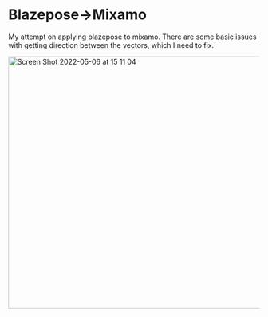 # Blazepose->Mixamo
My attempt on applying blazepose to mixamo.
There are some basic issues with getting direction between the vectors, which I need to fix.



<img width="507" alt="Screen Shot 2022-05-06 at 15 11 04" src="https://user-images.githubusercontent.com/14835424/167076690-67d7cbe9-3edf-46e5-894b-779c8ad6e039.png">

